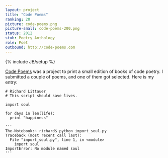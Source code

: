 ```yaml
---
layout: project
title: "Code Poems"
ranking: 20
picture: code-poems.png
picture-small: code-poems-200.png
status: 2012
stub: Poetry Anthology
role: Poet
outbound: http://code-poems.com
---
```

{% include JB/setup %}

[Code Poems](http://code-poems.com/) was a project to print a small edition of books of code poetry. I submitted a couple of poems, and one of them got selected. Here is my entry:

    # Richard Littauer
    # This script should save lives.

    import soul

    for days in len(life):
      print "happiness"

    '''
    The-Notebook:~ richard$ python import_soul.py
    Traceback (most recent call last):
      File "import_soul.py", line 1, in <module>
        import soul
    ImportError: No module named soul
    '''